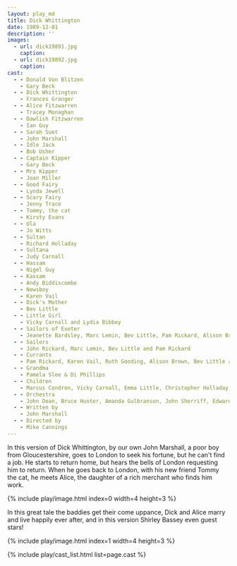 ```yaml
---
layout: play_md
title: Dick Whittington
date: 1989-12-01
description: ''
images:
  - url: dick19891.jpg
    caption: 
  - url: dick19892.jpg
    caption: 
cast:
  - - Donald Von Blitzen 
    - Gary Beck
  - - Dick Whittington 
    - Frances Granger
  - - Alice Fitzwarren 
    - Tracey Monaghan
  - - Dawlish Fitzwarren 
    - Ian Guy
  - - Sarah Suet 
    - John Marshall
  - - Idle Jack 
    - Bob Usher
  - - Captain Kipper 
    - Gary Beck
  - - Mrs Kipper 
    - Joan Miller
  - - Good Fairy 
    - Lynda Jewell
  - - Scary Fairy 
    - Jenny Trace
  - - Tommy, the cat 
    - Kirsty Evans
  - - Ula 
    - Jo Witts
  - - Sultan 
    - Richard Holladay
  - - Sultana 
    - Judy Carnall
  - - Hassam 
    - Nigel Guy
  - - Kassam 
    - Andy Biddiscombe
  - - Newsboy 
    - Karen Vail
  - - Dick's Mother 
    - Bev Little
  - - Little Girl 
    - Vicky Carnall and Lydia Bibbey
  - - Sailors of Exeter 
    - Jeanette Bardsley, Marc Lemin, Bev Little, Pam Rickard, Alison Brown, Duncan White, John Rickard and Ruth Gooding
  - - Sailors 
    - John Rickard, Marc Lemin, Bev Little and Pam Rickard
  - - Currants 
    - Pam Rickard, Karen Vail, Ruth Gooding, Alison Brown, Bev Little and Jeanette Bardsley
  - - Grandma 
    - Pamela Slee & Di Phillips
  - - Children 
    - Marcus Condron, Vicky Carnall, Emma Little, Christopher Holladay, Nathan Bibbey and Lydia Bibbey
  - - Orchestra 
    - John Dean, Bruce Hunter, Amanda Gulbranson, John Sherriff, Edward Pickering and John Di Girolomo
  - - Written by 
    - John Marshall
  - - Directed by 
    - Mike Cannings
---
```


In this version of Dick Whittington, by our own John Marshall, a poor boy from Gloucestershire, goes to London to seek his fortune, but he can't find a job. He starts to return home, but hears the bells of London requesting him to return. When he goes back to London, with his new friend Tommy the cat, he meets Alice, the daughter of a rich merchant who finds him work.

{% include play/image.html index=0 width=4 height=3 %}

In this great tale the baddies get their come uppance, Dick and Alice marry and live happily ever after, and in this version Shirley Bassey even guest stars!

{% include play/image.html index=1 width=4 height=3 %}

{% include play/cast_list.html list=page.cast %}
